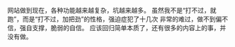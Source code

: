 网站做到现在，各种功能越来越复杂，坑越来越多。
虽然我不是“打不过，就跑”，而是“打不过，加把劲”的性格，强迫症犯了十几次
非常的难过，做不到偏不信，强自支撑，脆弱的自信。
应该回归简单本质了，还有很多的内容上的事，并没有做。
